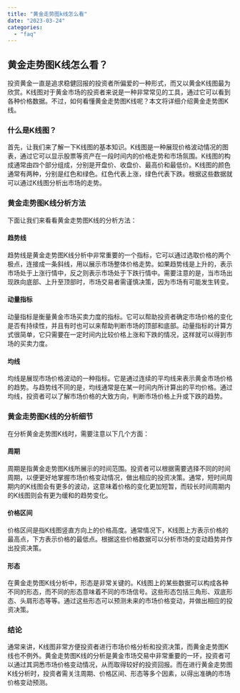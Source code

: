 ```yaml
---
title: "黄金走势图k线怎么看"
date: "2023-03-24"
categories: 
  - "faq"
---
```


## 黄金走势图K线怎么看？

投资黄金一直是追求稳健回报的投资者所偏爱的一种形式，而又以黄金K线图最为欣赏。K线图对于黄金市场的投资者来说是一种非常常见的工具，通过它可以看到各种价格数据。不过，如何看懂黄金走势图K线呢？本文将详细介绍黄金走势图K线。

### 什么是K线图？

首先，让我们来了解一下K线图的基本知识。K线图是一种展现价格波动情况的图表，通过它可以显示股票等资产在一段时间内的价格走势和市场氛围。K线图的构成通常由四个部分组成，分别是开盘价、收盘价、最高价和最低价。K线图的颜色通常有两种，分别是红色和绿色。红色代表上涨，绿色代表下跌。根据这些数据就可以通过K线图分析出市场的走势。

### 黄金走势图K线分析方法

下面让我们来看看黄金走势图K线的分析方法：

#### 趋势线

趋势线是黄金走势图K线分析中非常重要的一个指标，它可以通过选取价格的两个极点，连接成一条斜线，用以展示市场整体价格走势。如果趋势线是上升的，表示市场处于上涨行情中，反之则表示市场处于下跌行情中。需要注意的是，当市场出现跌向底部、上升至顶部时，市场交易者需谨慎决策，因为市场有可能发生转变。

#### 动量指标

动量指标是衡量黄金市场买卖力度的指标。它可以帮助投资者确定市场价格的变化是否有持续性，并且有时也可以来帮助判断市场的顶部和底部。动量指标的计算方式很简单，它只需要在一定时间内比较价格上涨和下跌的情况，这样就可以得到市场的买卖力度。

#### 均线

均线是展现市场价格波动的一种指标。它是通过连续的平均线来表示黄金市场价格的趋势。与趋势线不同的是，均线通常是在某一时间内所计算出的平均价格。通过均线，投资者可以了解市场价格的大致方向，判断市场价格上升或下跌的趋势。

### 黄金走势图K线的分析细节

在分析黄金走势图K线时，需要注意以下几个方面：

#### 周期

周期是指黄金走势图K线所展示的时间范围。投资者可以根据需要选择不同的时间周期，以便更好地掌握市场价格变动情况，做出相应的投资决策。通常，短时间周期内的K线图会有更多的波动，这意味着价格的变化更加短暂，而较长时间周期内的K线图则会有更为缓和的趋势变化。

#### 价格区间

价格区间是指K线图竖直方向上的价格高度。通常情况下，K线图上方表示价格的最高点，下方表示价格的最低点。根据这些价格数据可以分析市场的变动趋势并作出投资决策。

#### 形态

在黄金走势图K线分析中，形态是非常关键的。K线图上的某些数据可以构成各种不同的形态，而不同的形态意味着不同的市场信号。这些形态包括三角形、双底形态、头肩形态等等。通过这些形态可以预测未来的市场价格变动，并做出相应的投资决策。

### 结论

通常来讲，K线图非常方便投资者进行市场价格分析和投资决策，而黄金走势图K线也不例外。黄金走势图K线的分析是黄金市场交易中非常重要的一环，投资者可以通过其洞悉市场价格变动情况，从而取得较好的投资回报。而在进行黄金走势图K线分析时，投资者需关注周期、价格区间、形态等多个因素，以得出准确的市场价格变动预测。
